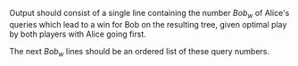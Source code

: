 Output should consist of a single line containing the number $\textit{Bob}_w$ of Alice's queries which lead to a win for Bob on the resulting  tree, given optimal play by both players with Alice going first.

The next $\textit{Bob}_w$ lines should be an ordered list of these query numbers.
